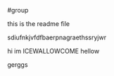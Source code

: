 #group

this is the readme file

sdiufnkjvfdfbaerpnagraethssryjwr

hi im ICEWALLOWCOME
hellow

gerggs 
